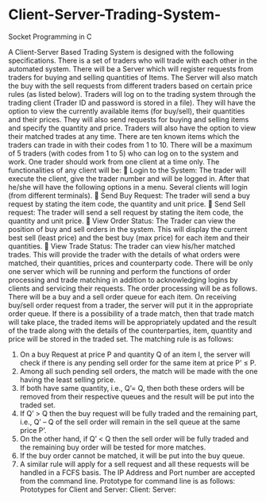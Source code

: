 # Client-Server-Trading-System-
Socket Programming in C

A Client-Server Based Trading System is designed with the following specifications. There is a set of
traders who will trade with each other in the automated system. There will be a Server which will register
requests from traders for buying and selling quantities of Items. The Server will also match the buy with the sell
requests from different traders based on certain price rules (as listed below). Traders will log on to the trading
system through the trading client (Trader ID and password is stored in a file). They will have the option
to view the currently available items (for buy/sell), their quantities and their prices. They will also send
requests for buying and selling items and specify the quantity and price. Traders will also have the option to
view their matched trades at any time. There are ten known items which the traders can trade in with their
codes from 1 to 10. There will be a maximum of 5 traders (with codes from 1 to 5) who can log on to the system
and work. One trader should work from one client at a time only. The functionalities of any client will be:
 Login to the System: The trader will execute the client, give the trader number and will be logged in.
After that he/she will have the following options in a menu. Several clients will login (from different
terminals).
 Send Buy Request: The trader will send a buy request by stating the item code, the quantity and unit
price.
 Send Sell request: The trader will send a sell request by stating the item code, the quantity and unit
price.
 View Order Status: The Trader can view the position of buy and sell orders in the system. This will
display the current best sell (least price) and the best buy (max price) for each item and their quantities.
 View Trade Status: The trader can view his/her matched trades. This will provide the trader with the
details of what orders were matched, their quantities, prices and counterparty code.
There will be only one server which will be running and perform the functions of order processing and trade
matching in addition to acknowledging logins by clients and servicing their requests. The order processing will
be as follows. There will be a buy and a sell order queue for each item. On receiving buy/sell order request from
a trader, the server will put it in the appropriate order queue. If there is a possibility of a trade match, then that
trade match will take place, the traded items will be appropriately updated and the result of the trade along
with the details of the counterparties, item, quantity and price will be stored in the traded set. The matching
rule is as follows:
1. On a buy Request at price P and quantity Q of an item I, the server will check if there is any pending sell
order for the same item at price P’ ≤ P.
2. Among all such pending sell orders, the match will be made with the one having the least selling price.
3. If both have same quantity, i.e., Q’= Q, then both these orders will be removed from their respective
queues and the result will be put into the traded set.
4. If Q’ > Q then the buy request will be fully traded and the remaining part, i.e., Q’ – Q of the sell order will
remain in the sell queue at the same price P’.
5. On the other hand, if Q’ < Q then the sell order will be fully traded and the remaining buy order will be
tested for more matches.
6. If the buy order cannot be matched, it will be put into the buy queue.
7. A similar rule will apply for a sell request and all these requests will be handled in a FCFS basis.
The IP Address and Port number are accepted from the command line.
Prototype for command line is as follows:
Prototypes for Client and Server:
Client: <executable code><Server IP Address><Server Port number>
Server: <executable code><Server Port number>
